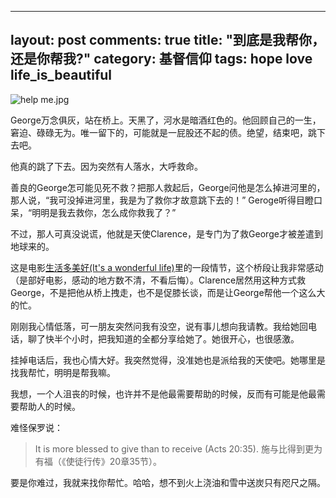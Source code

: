 
---
layout: post
comments: true
title: "到底是我帮你，还是你帮我?"
category: 基督信仰
tags: hope love life_is_beautiful
---

![help me.jpg](http://upload-images.jianshu.io/upload_images/19585-ce62b67f9fa1c2b2.jpg)

George万念俱灰，站在桥上。天黑了，河水是暗酒红色的。他回顾自己的一生，窘迫、碌碌无为。唯一留下的，可能就是一屁股还不起的债。绝望，结束吧，跳下去吧。

他真的跳了下去。因为突然有人落水，大呼救命。

善良的George怎可能见死不救？把那人救起后，George问他是怎么掉进河里的，那人说，“我可没掉进河里，我是为了救你才故意跳下去的！” Geroge听得目瞪口呆，“明明是我去救你，怎么成你救我了？”

不过，那人可真没说谎，他就是天使Clarence，是专门为了救George才被差遣到地球来的。

这是电影[生活多美好(It's a wonderful life)](http://movie.douban.com/subject/1293749/)里的一段情节，这个桥段让我非常感动（是部好电影，感动的地方数不清，不看后悔）。Clarence居然用这种方式救George，不是把他从桥上拽走，也不是促膝长谈，而是让George帮他一个这么大的忙。

刚刚我心情低落，可一朋友突然问我有没空，说有事儿想向我请教。我给她回电话，聊了快半个小时，把我知道的全都分享给她了。她很开心，也很感激。

挂掉电话后，我也心情大好。我突然觉得，没准她也是派给我的天使吧。她哪里是找我帮忙，明明是帮我嘛。

我想，一个人沮丧的时候，也许并不是他最需要帮助的时候，反而有可能是他最需要帮助人的时候。

难怪保罗说：
>It is more blessed to give than to receive (Acts 20:35).
施与比得到更为有福（《使徒行传》20章35节）。

要是你难过，我就来找你帮忙。哈哈，想不到火上浇油和雪中送炭只有咫尺之隔。

